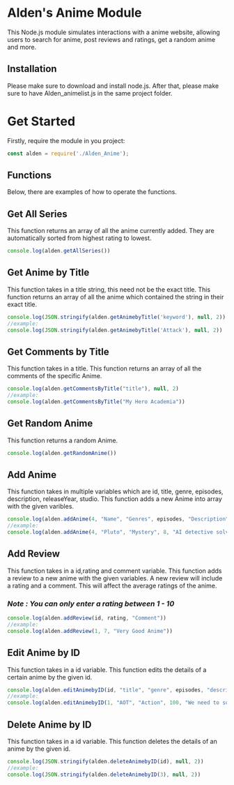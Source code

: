 # Alden's Anime  Module

This Node.js module simulates interactions with a anime website, allowing users to search for anime, post reviews and ratings, get a random anime and more.

## Installation

Please make sure to download and install node.js. After that, please make sure to have Alden_animelist.js in the same project folder. 



# Get Started

Firstly, require the module in you project:

```javascript
const alden = require('./Alden_Anime');
```


## Functions

Below, there are examples of how to operate the functions.

## Get All Series

This function returns an array of all the anime currently added.
They are automatically sorted from highest rating to lowest.

```javascript
console.log(alden.getAllSeries())
``` 

## Get Anime by Title 

This function takes in a title string, this need not be the exact title.
This function returns an array of all the anime which contained the string in their exact title.


```javascript
console.log(JSON.stringify(alden.getAnimebyTitle('keyword'), null, 2))
//example:
console.log(JSON.stringify(alden.getAnimebyTitle('Attack'), null, 2))
``` 

## Get Comments by Title 

This function takes in a title.
This function returns an array of all the comments of the specific Anime.


```javascript
console.log(alden.getCommentsByTitle("title"), null, 2)
//example:
console.log(alden.getCommentsByTitle("My Hero Academia"))
``` 

## Get Random Anime 

This function returns a random Anime.

```javascript
console.log(alden.getRandomAnime())
``` 

## Add Anime 

This function takes in multiple variables which are id, title, genre, episodes, description, releaseYear, studio.
This function adds a new Anime into array with the given varibles.

```javascript
console.log(alden.addAnime(4, "Name", "Genres", episodes, "Description", year, "Studio"))
//example:
console.log(alden.addAnime(4, "Pluto", "Mystery", 8, "AI detective solves conspiracy", 2023, "Studio M2"))
``` 

## Add Review 

This function takes in a id,rating and comment variable.
This function adds a review to a new anime with the given variables.
A new review will include a rating and a comment.
This will affect the average ratings of the anime.

### **_Note : You can only enter a rating between 1 - 10_**
```javascript
console.log(alden.addReview(id, rating, "Comment"))
//example:
console.log(alden.addReview(1, 7, "Very Good Anime"))
``` 

## Edit Anime by ID

This function takes in a id variable.
This function edits the details of a certain anime by the given id. 

```javascript
console.log(alden.editAnimebyID(id, "title", "genre", episodes, "description", year, "studio"))
//example:
console.log(alden.editAnimebyID(1, "AOT", "Action", 100, "We need to survive against the titans behind the wall", 2013, "Kyoto Animation"))
``` 

## Delete Anime by ID

This function takes in a id variable.
This function deletes the details of an anime by the given id.

```javascript
console.log(JSON.stringify(alden.deleteAnimebyID(id), null, 2))
//example:
console.log(JSON.stringify(alden.deleteAnimebyID(3), null, 2))
``` 
